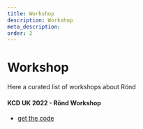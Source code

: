 ```yaml
---
title: Workshop
description: Workshop
meta_description: 
order: 2
---
```


# Workshop

Here a curated list of workshops about Rönd

#### KCD UK 2022 - Rönd Workshop

- [get the code](https://github.com/rond-authz/community-resources/tree/main/workshops/202211-KCD-UK)
